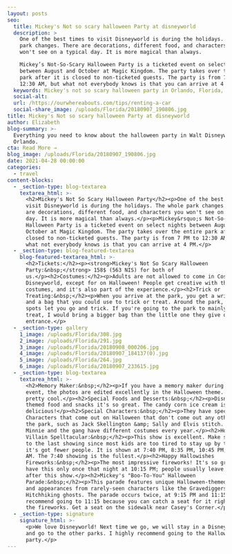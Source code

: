 ```yaml
---
layout: posts
seo:
  title: Mickey's Not so scary halloween Party at disneyworld
  description: >
    One of the best times to visit Disneyworld is during the holidays. The whole
    park changes. There are decorations, different food, and characters you
    won't see on a typical day. It is more magical than always.

    Mickey’s Not-So-Scary Halloween Party is a ticketed event on select nights
    between August and October at Magic Kingdom. The party takes over the entire
    park after it is closed to non-ticketed guests. The party is from 7 PM to
    12:30 AM, but what not everybody knows is that you can arrive at 4 PM.
  keywords: Mickey's not so scary halloween party in Orlando, Florida, USA
  social-alt:
  url: /https://ourwhereabouts.com/tips/renting-a-car
  social-share_image: /uploads/Florida/20180907_190806.jpg
title: Mickey's Not so scary halloween Party at disneyworld
author: Elizabeth
blog-summary: >-
  Everything you need to know about the halloween party in Walt Disneyworld,
  Orlando.
cta: Read More →
blog_image: /uploads/Florida/20180907_190806.jpg
date: 2021-04-28 00:00:00
categories:
  - travel
content-blocks:
  - _section-type: blog-textarea
    textarea_html: >-
      <h2>Mickey's Not So Scary Halloween Party</h2><p>One of the best times to
      visit Disneyworld is during the holidays. The whole park changes. There
      are decorations, different food, and characters you won't see on a typical
      day. It is more magical than always.</p><p>Mickey&rsquo;s Not-So-Scary
      Halloween Party is a ticketed event on select nights between August and
      October at Magic Kingdom. The party takes over the entire park after it is
      closed to non-ticketed guests. The party is from 7 PM to 12:30 AM, but
      what not everybody knows is that you can arrive at 4 PM.</p>
  - _section-type: blog-featured-textarea
    blog-featured-textarea_html: >-
      <h2>Tickets:</h2><p><strong>Mickey's Not So Scary Halloween
      Party:&nbsp;</strong> 158$ (563 NIS) for both of
      us.</p><h2>Costumes:</h2><p>Adults are not allowed to come in Costumes to
      Disneyworld, except for on Halloween! People get creative with their
      costumes, and it's also part of the experience.</p><h2>Trick or
      Treating:&nbsp;</h2><p>When you arrive at the park, you get a wristband
      and a bag that you could use to trick or treat. Around the park, some
      spots let you go and trick. If you're going to the park to mainly trick or
      treat, I would bring a bigger bag than the little one they give out at the
      entrance.</p>
  - _section-type: gallery
    1_image: /uploads/Florida/308.jpg
    2_image: /uploads/Florida/291.jpg
    3_image: /uploads/Florida/20180908_000206.jpg
    4_image: /uploads/Florida/20180907_184137(0).jpg
    5_image: /uploads/Florida/264.jpg
    6_image: /uploads/Florida/20180907_233615.jpg
  - _section-type: blog-textarea
    textarea_html: >-
      <h2>Memory Maker:&nbsp;</h2><p>If you have a memory maker during this
      event, the photos are edited excellently in the Halloween theme. It's
      pretty cool.</p><h2>Special Foods and Desserts:&nbsp;</h2><p>Disney has
      themed food and snacks it's so great. The candy corn ice cream is
      delicious!</p><h2>Special Characters:&nbsp;</h2><p>They have special
      Characters that come out on Halloween that don't come out any other day at
      the park, such as Jack Skellington &amp; Sally and Elvis stitch. Mickey
      Minnie and the gang have different costumes every year.</p><h2>Hocus Pocus
      Villain Spelltacular:&nbsp;</h2><p>This show is excellent. Make sure to go
      to the last showing since most kids are too tired to stay up by then, and
      it's got fewer people. It is shown at 7:40 PM, 8:35 PM, 10:45 PM, and 12
      AM. The 7:40 showing is the fullest.</p><h2>Happy Hallowishes
      Fireworks:&nbsp;</h2><p>The most impressive fireworks! It's so great! They
      have this only once that night at 10:15 PM; people usually leave right
      after this show.</p><h2>Mickey's "Boo-To-You" Halloween
      Parade:&nbsp;</h2><p>This parade features unique Halloween-themed floats
      and appearances from rarely-seen characters like the Gravediggers and
      Hitchhiking ghosts. The parade occurs twice, at 9:15 PM and 11:15 PM. I
      recommend going to 11:15 because you can catch a seat for it right after
      the fireworks. Get a seat on the sidewalk near Casey's Corner.</p>
  - _section-type: signature
    signature_html: >-
      <p>We love Disneyworld! Next time we go, we will stay in a Disney hotel
      and go to the other parks. I highly recommend going to the Halloween
      party.</p>
---
```

